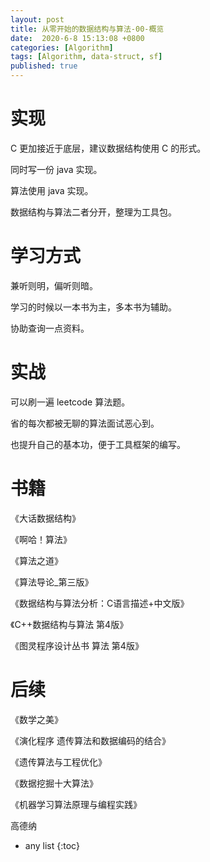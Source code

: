 ```yaml
---
layout: post
title: 从零开始的数据结构与算法-00-概览
date:  2020-6-8 15:13:08 +0800
categories: [Algorithm]
tags: [Algorithm, data-struct, sf]
published: true
---
```


# 实现

C 更加接近于底层，建议数据结构使用 C 的形式。

同时写一份 java 实现。

算法使用 java 实现。

数据结构与算法二者分开，整理为工具包。

# 学习方式

兼听则明，偏听则暗。

学习的时候以一本书为主，多本书为辅助。

协助查询一点资料。

# 实战

可以刷一遍 leetcode 算法题。

省的每次都被无聊的算法面试恶心到。

也提升自己的基本功，便于工具框架的编写。

# 书籍

《大话数据结构》

《啊哈！算法》

《算法之道》

《算法导论_第三版》

《数据结构与算法分析：C语言描述+中文版》

《C++数据结构与算法 第4版》

《图灵程序设计丛书 算法 第4版》

# 后续

《数学之美》

《演化程序 遗传算法和数据编码的结合》

《遗传算法与工程优化》

《数据挖掘十大算法》

《机器学习算法原理与编程实践》

高德纳

* any list
{:toc}